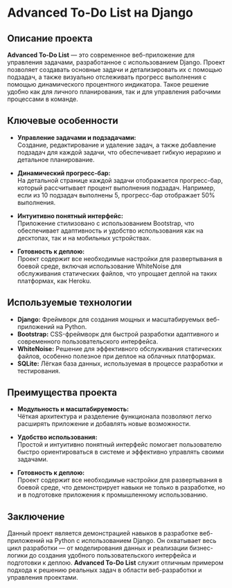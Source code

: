 # Advanced To-Do List на Django

## Описание проекта

**Advanced To-Do List** — это современное веб-приложение для управления задачами, разработанное с использованием Django. Проект позволяет создавать основные задачи и детализировать их с помощью подзадач, а также визуально отслеживать прогресс выполнения с помощью динамического процентного индикатора. Такое решение удобно как для личного планирования, так и для управления рабочими процессами в команде.

## Ключевые особенности

- **Управление задачами и подзадачами:**  
  Создание, редактирование и удаление задач, а также добавление подзадач для каждой задачи, что обеспечивает гибкую иерархию и детальное планирование.

- **Динамический прогресс-бар:**  
  На детальной странице каждой задачи отображается прогресс-бар, который рассчитывает процент выполнения подзадач. Например, если из 10 подзадач выполнены 5, прогресс-бар отображает 50% выполнения.

- **Интуитивно понятный интерфейс:**  
  Приложение стилизовано с использованием Bootstrap, что обеспечивает адаптивность и удобство использования как на десктопах, так и на мобильных устройствах.

- **Готовность к деплою:**  
  Проект содержит все необходимые настройки для развертывания в боевой среде, включая использование WhiteNoise для обслуживания статических файлов, что упрощает деплой на таких платформах, как Heroku.

## Используемые технологии

- **Django:** Фреймворк для создания мощных и масштабируемых веб-приложений на Python.
- **Bootstrap:** CSS-фреймворк для быстрой разработки адаптивного и современного пользовательского интерфейса.
- **WhiteNoise:** Решение для эффективного обслуживания статических файлов, особенно полезное при деплое на облачных платформах.
- **SQLite:** Лёгкая база данных, используемая в процессе разработки и тестирования.

## Преимущества проекта

- **Модульность и масштабируемость:**  
  Чёткая архитектура и разделение функционала позволяют легко расширять приложение и добавлять новые возможности.

- **Удобство использования:**  
  Простой и интуитивно понятный интерфейс помогает пользователю быстро ориентироваться в системе и эффективно управлять своими задачами.

- **Готовность к деплою:**  
  Проект содержит все необходимые настройки для развертывания в боевой среде, что демонстрирует навыки не только в разработке, но и в подготовке приложения к промышленному использованию.

## Заключение

Данный проект является демонстрацией навыков в разработке веб-приложений на Python с использованием Django. Он охватывает весь цикл разработки — от моделирования данных и реализации бизнес-логики до создания удобного пользовательского интерфейса и подготовки к деплою. **Advanced To-Do List** служит отличным примером подхода к решению реальных задач в области веб-разработки и управления проектами.
